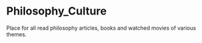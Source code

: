 # Philosophy_Culture
Place for all read philosophy articles, books and watched movies of various themes.
